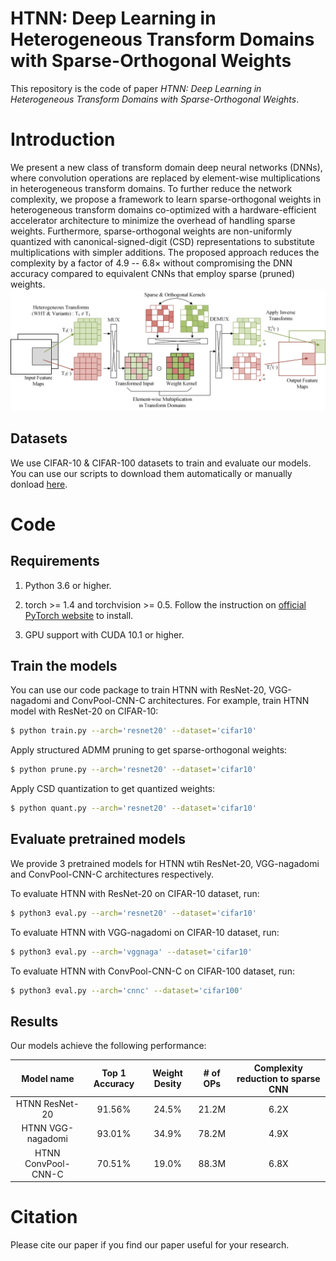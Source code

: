 # HTNN: Deep Learning in Heterogeneous Transform Domains with Sparse-Orthogonal Weights

This repository is the code of paper *HTNN: Deep Learning in Heterogeneous Transform Domains with Sparse-Orthogonal Weights*.

# Introduction
We present a new class of transform domain deep neural networks (DNNs), where convolution operations are replaced by element-wise multiplications in heterogeneous transform domains. To further reduce the network complexity, we propose a framework to learn sparse-orthogonal weights in heterogeneous transform domains co-optimized with a hardware-efficient accelerator architecture to minimize the overhead of handling sparse weights. Furthermore, sparse-orthogonal weights are non-uniformly quantized with canonical-signed-digit (CSD) representations to substitute multiplications with simpler additions. The proposed approach reduces the complexity by a factor of 4.9 -- 6.8× without compromising the DNN accuracy compared to equivalent CNNs that employ sparse (pruned) weights.
![HTNN layer](https://github.com/unchenyu/HTNN/blob/main/images/HTNN_layer.png)

## Datasets
We use CIFAR-10 & CIFAR-100 datasets to train and evaluate our models. You can use our scripts to download them automatically or manually donload [here](https://www.cs.toronto.edu/~kriz/cifar.html).

# Code

## Requirements

1. Python 3.6 or higher.

2. torch >= 1.4 and torchvision >= 0.5. Follow the instruction on [official PyTorch website](https://pytorch.org/get-started/locally/) to install.

3. GPU support with CUDA 10.1 or higher.

## Train the models

You can use our code package to train HTNN with ResNet-20, VGG-nagadomi and ConvPool-CNN-C architectures. For example, train HTNN model with ResNet-20 on CIFAR-10:

```sh
$ python train.py --arch='resnet20' --dataset='cifar10'
```

Apply structured ADMM pruning to get sparse-orthogonal weights:

```sh
$ python prune.py --arch='resnet20' --dataset='cifar10'
```

Apply CSD quantization to get quantized weights:

```sh
$ python quant.py --arch='resnet20' --dataset='cifar10'
```

## Evaluate pretrained models

We provide 3 pretrained models for HTNN wtih ResNet-20, VGG-nagadomi and ConvPool-CNN-C architectures respectively.

To evaluate HTNN with ResNet-20 on CIFAR-10 dataset, run:

```sh
$ python3 eval.py --arch='resnet20' --dataset='cifar10'
```

To evaluate HTNN with VGG-nagadomi on CIFAR-10 dataset, run:

```sh
$ python3 eval.py --arch='vggnaga' --dataset='cifar10'
```

To evaluate HTNN with ConvPool-CNN-C on CIFAR-100 dataset, run:

```sh
$ python3 eval.py --arch='cnnc' --dataset='cifar100'
```

## Results

Our models achieve the following performance:


| Model name          | Top 1 Accuracy  | Weight Desity  |  # of OPs  | Complexity reduction to sparse CNN |
|:-------------------:|:---------------:|:--------------:|:----------:|:----------------------------------:|
| HTNN ResNet-20      |     91.56%      |      24.5%     |   21.2M    |            6.2X                    |
| HTNN VGG-nagadomi   |     93.01%      |      34.9%     |   78.2M    |            4.9X                    |
| HTNN ConvPool-CNN-C |     70.51%      |      19.0%     |   88.3M    |            6.8X                    |

# Citation
Please cite our paper if you find our paper useful for your research.